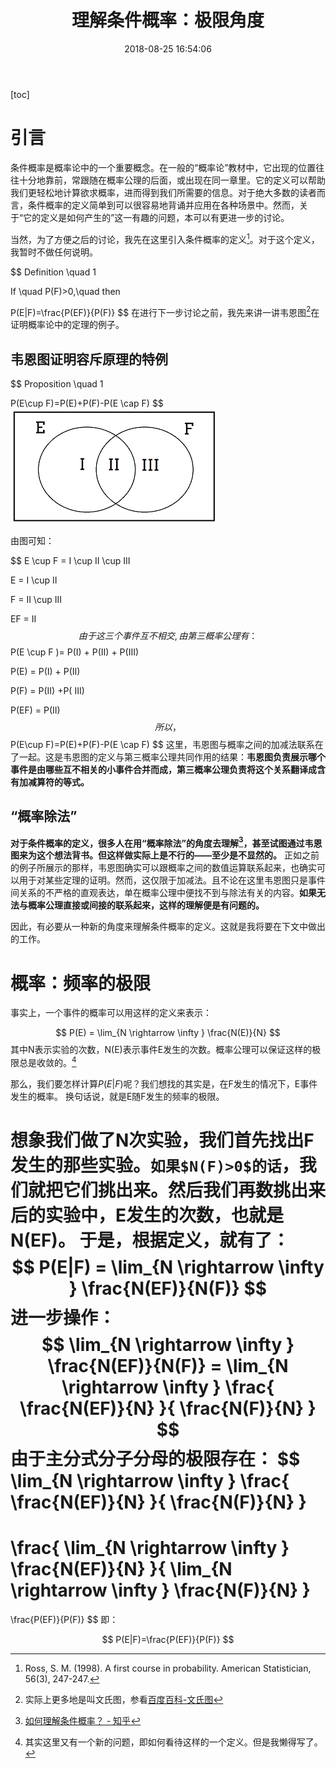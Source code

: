 ﻿---
layout: post
title: 理解条件概率：极限角度
date: 2018-08-25 16:54:06 
tag: 概率与统计
---
[toc]
# 引言
条件概率是概率论中的一个重要概念。在一般的“概率论”教材中，它出现的位置往往十分地靠前，常跟随在概率公理的后面，或出现在同一章里。它的定义可以帮助我们更轻松地计算欲求概率，进而得到我们所需要的信息。对于绝大多数的读者而言，条件概率的定义简单到可以很容易地背诵并应用在各种场景中。然而，关于“它的定义是如何产生的”这一有趣的问题，本可以有更进一步的讨论。

当然，为了方便之后的讨论，我先在这里引入条件概率的定义[^def]。对于这个定义，我暂时不做任何说明。

$$
Definition \quad 1

If \quad P(F)>0,\quad then  

P(E|F)=\frac{P(EF)}{P(F)}
$$
在进行下一步讨论之前，我先来讲一讲韦恩图[^Venn.def]在证明概率论中的定理的例子。
## 韦恩图证明容斥原理的特例

$$
Proposition \quad 1

P(E\cup F)=P(E)+P(F)-P(E \cap F)
$$
![](/images/posts/1/Venn.png)

由图可知：

$$
E \cup F = I \cup II \cup III

E = I \cup II

F = II \cup III

EF = II
$$
由于这三个事件互不相交,由第三概率公理有：
$$
P(E \cup F )= P(I) + P(II) + P(III)

P(E) = P(I) + P(II)

P(F) = P(II) +P( III)

P(EF) = P(II)
$$
所以，
$$
P(E\cup F)=P(E)+P(F)-P(E \cap F)
$$
这里，韦恩图与概率之间的加减法联系在了一起。这是韦恩图的定义与第三概率公理共同作用的结果：**韦恩图负责展示哪个事件是由哪些互不相关的小事件合并而成，第三概率公理负责将这个关系翻译成含有加减算符的等式。**
## “概率除法”
**对于条件概率的定义，很多人在用“概率除法”的角度去理解[^div]，甚至试图通过韦恩图来为这个想法背书。但这样做实际上是不行的——至少是不显然的。**
正如之前的例子所展示的那样，韦恩图确实可以跟概率之间的数值运算联系起来，也确实可以用于对某些定理的证明。然而，这仅限于加减法。且不论在这里韦恩图只是事件间关系的不严格的直观表达，单在概率公理中便找不到与除法有关的内容。**如果无法与概率公理直接或间接的联系起来，这样的理解便是有问题的。**

因此，有必要从一种新的角度来理解条件概率的定义。这就是我将要在下文中做出的工作。
# 概率：频率的极限
事实上，一个事件的概率可以用这样的定义来表示：

$$
P(E) = \lim_{N \rightarrow \infty } \frac{N(E)}{N}
$$
其中N表示实验的次数，N(E)表示事件E发生的次数。概率公理可以保证这样的极限总是收敛的。[^review]

那么，我们要怎样计算$P(E|F)$呢？我们想找的其实是，在F发生的情况下，E事件发生的概率。
换句话说，就是E随F发生的频率的极限。

想象我们做了N次实验，我们首先找出F发生的那些实验。`如果$N(F)>0$的话`，我们就把它们挑出来。然后我们再数挑出来后的实验中，E发生的次数，也就是N(EF)。
于是，根据定义，就有了：
$$
P(E|F) = \lim_{N \rightarrow \infty } \frac{N(EF)}{N(F)}
$$
进一步操作：
$$
\lim_{N \rightarrow \infty } \frac{N(EF)}{N(F)} = \lim_{N \rightarrow \infty } \frac{ \frac{N(EF)}{N}  }{   \frac{N(F)}{N}   }
$$
由于主分式分子分母的极限存在：
$$
\lim_{N \rightarrow \infty } \frac{ \frac{N(EF)}{N}  }{   \frac{N(F)}{N}   }
=
 \frac{ \lim_{N \rightarrow \infty } \frac{N(EF)}{N}  }{ \lim_{N \rightarrow \infty }  \frac{N(F)}{N}   }
 =
 \frac{P(EF)}{P(F)}
$$
即：

$$
P(E|F)=\frac{P(EF)}{P(F)}
$$


[^def]:Ross, S. M. (1998). A first course in probability. American Statistician, 56(3), 247-247.

[^div]:[如何理解条件概率？ - 知乎](https://www.zhihu.com/question/27462939)

[^Venn.def]:实际上更多地是叫文氏图，参看[百度百科-文氏图](https://baike.baidu.com/item/%E6%96%87%E6%B0%8F%E5%9B%BE/5017234?fr=aladdin)

[^review]:其实这里又有一个新的问题，即如何看待这样的一个定义。但是我懒得写了。